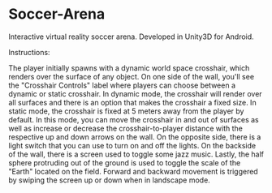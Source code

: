 # Soccer-Arena
Interactive virtual reality soccer arena. Developed in Unity3D for Android.

Instructions:

The player initially spawns with a dynamic world space crosshair, which renders over the surface of any object. 
On one side of the wall, you'll see the "Crosshair Controls" label where players can choose between a dynamic 
or static crosshair. In dynamic mode, the crosshair will render over all surfaces and there is an option that 
makes the crosshair a fixed size. In static mode, the crosshair is fixed at 5 meters away from the player by default. 
In this mode, you can move the crosshair in and out of surfaces as well as increase or decrease the 
crosshair-to-player distance with the respective up and down arrows on the wall. On the opposite side, 
there is a light switch that you can use to turn on and off the lights. On the backside of the wall, 
there is a screen used to toggle some jazz music. Lastly, the half sphere protruding out of the ground 
is used to toggle the scale of the "Earth" located on the field. Forward and backward movement is triggered 
by swiping the screen up or down when in landscape mode.
